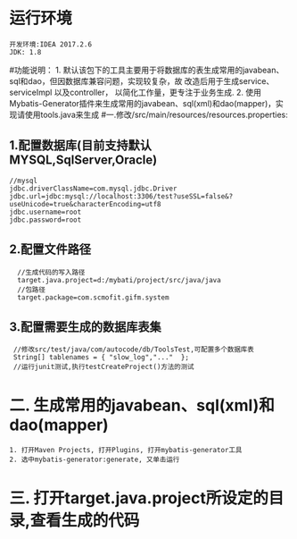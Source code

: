 # 运行环境
    开发环境:IDEA 2017.2.6
    JDK: 1.8
#功能说明：
	1. 默认该包下的工具主要用于将数据库的表生成常用的javabean、sql和dao，但因数据库兼容问题，实现较复杂，故
	改造后用于生成service、serviceImpl 以及controller， 以简化工作量，更专注于业务生成.
	2. 使用Mybatis-Generator插件来生成常用的javabean、sql(xml)和dao(mapper)，实现请使用tools.java来生成
#一.修改/src/main/resources/resources.properties:	

## 1.配置数据库(目前支持默认MYSQL,SqlServer,Oracle)
    //mysql
    jdbc.driverClassName=com.mysql.jdbc.Driver
    jdbc.url=jdbc:mysql://localhost:3306/test?useSSL=false&?useUnicode=true&characterEncoding=utf8
    jdbc.username=root
    jdbc.password=root
 
 ## 2.配置文件路径
      //生成代码的写入路径
      target.java.project=d:/mybati/project/src/java/java
      //包路径
      target.package=com.scmofit.gifm.system
      
## 3.配置需要生成的数据库表集
     //修改src/test/java/com/autocode/db/ToolsTest,可配置多个数据库表
     String[] tablenames = { "slow_log","..."  };     
     //运行junit测试,执行testCreateProject()方法的测试
     
     
# 二. 生成常用的javabean、sql(xml)和dao(mapper)
    1. 打开Maven Projects, 打开Plugins, 打开mybatis-generator工具
    2. 选中mybatis-generator:generate, 又单击运行
    
# 三. 打开target.java.project所设定的目录,查看生成的代码
    